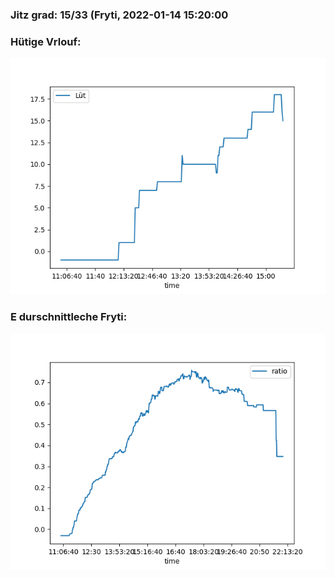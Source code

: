 ### Jitz grad: 15/33 (Fryti, 2022-01-14 15:20:00

### Hütige Vrlouf:
![Graph](Today.png)

### E durschnittleche Fryti:
![Graph](Fryti.png)